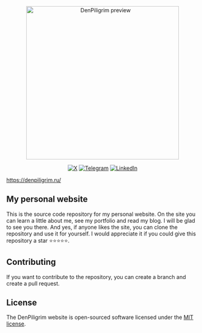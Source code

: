 <p align="center"><a href="https://denpiligrim.ru/" target="_blank"><img src="https://denpiligrim.ru/storage/images/preview.png" width="400" alt="DenPiligrim preview"></a></p>

<p align="center">
<a href="https://x.com/denpiligrim" target="_blank"><img src="https://img.shields.io/badge/X-%23000000.svg?style=for-the-badge&logo=X&logoColor=white" alt="X"></a>
<a href="https://t.me/denpiligrim_web" target="_blank"><img src="https://img.shields.io/badge/Telegram-2CA5E0?style=for-the-badge&logo=telegram&logoColor=white" alt="Telegram"></a>
<a href="https://www.linkedin.com/in/vasiljevdenis" target="_blank"><img src="https://img.shields.io/badge/linkedin-%230077B5.svg?style=for-the-badge&logo=linkedin&logoColor=white" alt="LinkedIn"></a>
</p>
<a href="https://denpiligrim.ru/" target="_blank">https://denpiligrim.ru/</a>

## My personal website

This is the source code repository for my personal website. On the site you can learn a little about me, see my portfolio and read my blog. I will be glad to see you there. And yes, if anyone likes the site, you can clone the repository and use it for yourself. I would appreciate it if you could give this repository a star ⭐⭐⭐⭐⭐.

## Contributing

If you want to contribute to the repository, you can create a branch and create a pull request.

## License

The DenPiligrim website is open-sourced software licensed under the [MIT license](https://opensource.org/licenses/MIT).